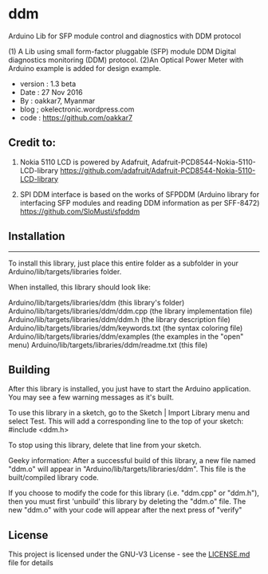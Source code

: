 # ddm
Arduino Lib for SFP module control and diagnostics with DDM protocol

(1) A Lib using small form-factor pluggable (SFP) module DDM Digital diagnostics monitoring (DDM) protocol.
(2)An Optical Power Meter with Arduino example is added for design example.

- version : 1.3 beta
- Date    : 27 Nov 2016
- By      : oakkar7, Myanmar
- blog    ; okelectronic.wordpress.com
- code    : https://github.com/oakkar7

## Credit to:
1) Nokia 5110 LCD is powered by Adafruit, Adafruit-PCD8544-Nokia-5110-LCD-library
https://github.com/adafruit/Adafruit-PCD8544-Nokia-5110-LCD-library

2) SPI DDM interface is based on the works of 
SFPDDM (Arduino library for interfacing SFP modules and reading DDM information as per SFF-8472)
https://github.com/SloMusti/sfpddm


## Installation
--------------------------------------------------------------------------------

To install this library, just place this entire folder as a subfolder in your
Arduino/lib/targets/libraries folder.

When installed, this library should look like:

Arduino/lib/targets/libraries/ddm              (this library's folder)
Arduino/lib/targets/libraries/ddm/ddm.cpp     (the library implementation file)
Arduino/lib/targets/libraries/ddm/ddm.h       (the library description file)
Arduino/lib/targets/libraries/ddm/keywords.txt (the syntax coloring file)
Arduino/lib/targets/libraries/ddm/examples     (the examples in the "open" menu)
Arduino/lib/targets/libraries/ddm/readme.txt   (this file)

Building
--------------------------------------------------------------------------------

After this library is installed, you just have to start the Arduino application.
You may see a few warning messages as it's built.

To use this library in a sketch, go to the Sketch | Import Library menu and
select Test.  This will add a corresponding line to the top of your sketch:
#include <ddm.h>

To stop using this library, delete that line from your sketch.

Geeky information:
After a successful build of this library, a new file named "ddm.o" will appear
in "Arduino/lib/targets/libraries/ddm". This file is the built/compiled library
code.

If you choose to modify the code for this library (i.e. "ddm.cpp" or "ddm.h"),
then you must first 'unbuild' this library by deleting the "ddm.o" file. The
new "ddm.o" with your code will appear after the next press of "verify"

## License

This project is licensed under the GNU-V3 License - see the [LICENSE.md](LICENSE.md) file for details

